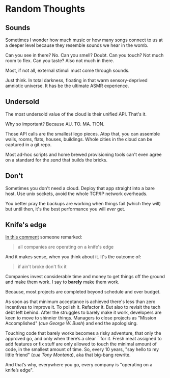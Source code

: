 # Random Thoughts


## Sounds

Sometimes I wonder how much music or how many songs connect to us at a
deeper level because they resemble sounds we hear in the womb.

Can you see in there? No. Can you smell? Doubt. Can you touch? Not much
room to flex. Can you taste? Also not much in there.

Most, if not all, external stimuli must come through sounds.

Just think. In total darkness, floating in that warm sensory-deprived
amniotic universe. It has be the ultimate ASMR experience.


## Undersold

The most undersold value of the cloud is their unified API. That's it.

Why so important? Because AU. TO. MA. TION.

Those API calls are the smallest lego pieces. Atop that, you can
assemble walls, rooms, flats, houses, buildings. Whole cities in the
cloud can be captured in a git repo.

Most ad-hoc scripts and home brewed provisioning tools can't even agree
on a standard for the _sand_ that builds the bricks.


## Don't

Sometimes you don't need a cloud. Deploy that app straight into a bare
host. Use unix sockets, avoid the whole TCP/IP network overheads.

You better pray the backups are working when things fail (which they
will) but until then, it's the best performance you will _ever_ get.


## Knife's edge

[In this comment](https://news.ycombinator.com/item?id=39365187#39366352)
someone remarked:

> all companies are operating on a knife's edge

And it makes sense, when you think about it. It's the outcome of:

> if ain't broke don't fix it

Companies invest considerable time and money to get things off the
ground and make them work. I say to **barely** make them work.

Because, most projects are completed beyond schedule and over budget.

As soon as that minimum acceptance is achieved there's less than zero
incentives to improve it. To polish it. Refactor it. But also to
revisit the tech debt left behind. After the struggles to barely make
it work, developers are keen to move to shinnier things. Managers
to close projects as "Mission Accomplished" (_cue George W. Bush_)
and end the apologising.

Touching code that barely works becomes a risky adventure, that only
the approved go, and only when there’s a clear ¯ for it. Fresh
meat assigned to add features or fix stuff are only allowed to touch
the minimal amount of code, in the smallest amount of time. So, every
10 years, "say hello to my little friend" (_cue Tony Montana_), aka
that big-bang rewrite.

And that’s why, everywhere you go, every company is "operating on a
knife’s edge".
